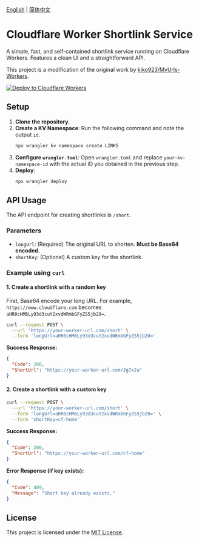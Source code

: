 [English](README.md) | [简体中文](README.zh-CN.md)

# Cloudflare Worker Shortlink Service

A simple, fast, and self-contained shortlink service running on Cloudflare Workers. Features a clean UI and a straightforward API.

This project is a modification of the original work by [kiko923/MyUrls-Workers](https://github.com/kiko923/MyUrls-Workers).

[![Deploy to Cloudflare Workers](https://deploy.workers.cloudflare.com/button)](https://deploy.workers.cloudflare.com/deploy?repo=https://github.com/zivan80/shortlink)

## Setup

1.  **Clone the repository.**
2.  **Create a KV Namespace**: Run the following command and note the output `id`.
    ```bash
    npx wrangler kv namespace create LINKS
    ```
3.  **Configure `wrangler.toml`**: Open `wrangler.toml` and replace `your-kv-namespace-id` with the actual ID you obtained in the previous step.
4.  **Deploy**:
    ```bash
    npx wrangler deploy
    ```

## API Usage

The API endpoint for creating shortlinks is `/short`.

### Parameters

-   `longUrl`: (Required) The original URL to shorten. **Must be Base64 encoded.**
-   `shortKey`: (Optional) A custom key for the shortlink.

### Example using `curl`

#### 1. Create a shortlink with a random key

First, Base64 encode your long URL. For example, `https://www.cloudflare.com` becomes `aHR0cHM6Ly93d3cuY2xvdWRmbGFyZS5jb20=`.

```bash
curl --request POST \
  --url 'https://your-worker-url.com/short' \
  --form 'longUrl=aHR0cHM6Ly93d3cuY2xvdWRmbGFyZS5jb20='
```

**Success Response:**
```json
{
  "Code": 200,
  "ShortUrl": "https://your-worker-url.com/Jg7x2a"
}
```

#### 2. Create a shortlink with a custom key

```bash
curl --request POST \
  --url 'https://your-worker-url.com/short' \
  --form 'longUrl=aHR0cHM6Ly93d3cuY2xvdWRmbGFyZS5jb20=' \
  --form 'shortKey=cf-home'
```

**Success Response:**
```json
{
  "Code": 200,
  "ShortUrl": "https://your-worker-url.com/cf-home"
}
```

**Error Response (if key exists):**
```json
{
  "Code": 409,
  "Message": "Short key already exists."
}
```

## License

This project is licensed under the [MIT License](LICENSE).
